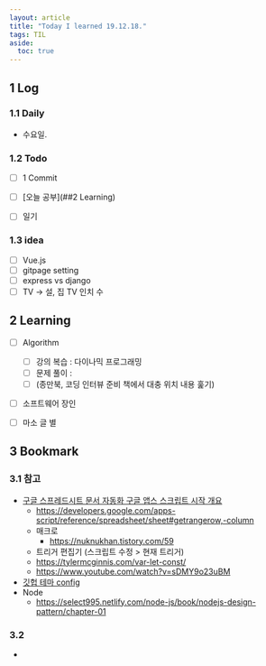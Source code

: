 ```yaml
---
layout: article
title: "Today I learned 19.12.18."
tags: TIL
aside:
  toc: true
---
```


## 1 Log

### 1.1 Daily

- 수요일. 

### 1.2 Todo

- [ ] 1 Commit
- [ ] [오늘 공부](##2 Learning)
- [ ] 일기


### 1.3 idea

- [ ] Vue.js
- [ ] gitpage setting
- [ ] express vs django
- [ ] TV -> 설, 집 TV 인치 수

## 2 Learning

- [ ] Algorithm
  - [ ] 강의 복습 : 다이나믹 프로그래밍
  - [ ] 문제 풀이 : 
  - [ ] (종만북, 코딩 인터뷰 준비 책에서 대충 위치 내용 훑기)
- [ ] 소프트웨어 장인
- [ ] 마소 글 별



## 3 Bookmark
### 3.1 참고

- [구글 스프레드시트 문서 자동화 구글 앱스 스크립트 시작 개요](https://nuknukhan.tistory.com/65)
  - https://developers.google.com/apps-script/reference/spreadsheet/sheet#getrangerow,-column
  - 매크로
    - https://nuknukhan.tistory.com/59
  - 트리거 편집기 (스크립트 수정 > 현재 트리거)
  - https://tylermcginnis.com/var-let-const/
  - https://www.youtube.com/watch?v=sDMY9o23uBM
- [깃헙 테마 config](https://tianqi.name/jekyll-TeXt-theme/docs/en/structure)
- Node
  - https://select995.netlify.com/node-js/book/nodejs-design-pattern/chapter-01

### 3.2 

- 